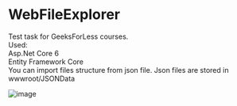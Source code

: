 # WebFileExplorer

Test task for GeeksForLess courses.  
Used:  
  Asp.Net Core 6  
  Entity Framework Core  
You can import files structure from json file. Json files are stored in wwwroot/JSONData  
  
![image](https://user-images.githubusercontent.com/60801418/234872577-0c40f04f-feb7-4516-8219-de8de87c12eb.png)
